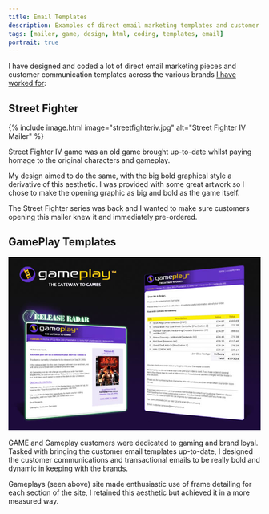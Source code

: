 ```yaml
---
title: Email Templates
description: Examples of direct email marketing templates and customer email templates for GAME and Gameplay brands
tags: [mailer, game, design, html, coding, templates, email]
portrait: true
---
```


I have designed and coded a lot of direct email marketing pieces and customer communication templates across the various brands [I have worked for](/cv/):

## Street Fighter

{% include image.html image="streetfighteriv.jpg" alt="Street Fighter IV Mailer" %}

Street Fighter IV game was an old game brought up-to-date whilst paying homage to the original characters and gameplay. 

My design aimed to do the same, with the big bold graphical style a derivative of this aesthetic. I was provided with some great artwork so I chose to make the opening graphic as big and bold as the game itself.

The Street Fighter series was back and I wanted to make sure customers opening this mailer knew it and immediately pre-ordered.

## GamePlay Templates

![Gameplay Email Templates](/assets/images/gameplay.jpg)

GAME and Gameplay customers were dedicated to gaming and brand loyal. Tasked with bringing the customer email templates up-to-date, I designed the customer communications and transactional emails to be really bold and dynamic in keeping with the brands.

Gameplays (seen above) site made enthusiastic use of frame detailing for each section of the site, I retained this aesthetic but achieved it in a more measured way.